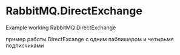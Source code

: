 # RabbitMQ.DirectExchange
 Example working RabbitMQ DirectExchange


пример работы DirectExcange c одним паблишером и четырьмя подписчиками
